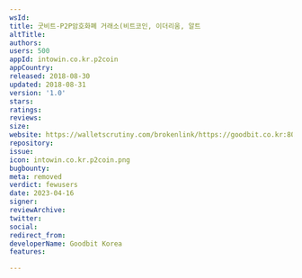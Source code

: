 ```yaml
---
wsId: 
title: 굿비트-P2P암호화폐 거래소(비트코인, 이더리움, 알트
altTitle: 
authors: 
users: 500
appId: intowin.co.kr.p2coin
appCountry: 
released: 2018-08-30
updated: 2018-08-31
version: '1.0'
stars: 
ratings: 
reviews: 
size: 
website: https://walletscrutiny.com/brokenlink/https://goodbit.co.kr:80/
repository: 
issue: 
icon: intowin.co.kr.p2coin.png
bugbounty: 
meta: removed
verdict: fewusers
date: 2023-04-16
signer: 
reviewArchive: 
twitter: 
social: 
redirect_from: 
developerName: Goodbit Korea
features: 

---
```


